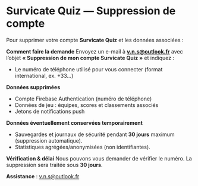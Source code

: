 # Survicate Quiz — Suppression de compte

Pour supprimer votre compte **Survicate Quiz** et les données associées :

**Comment faire la demande**
Envoyez un e-mail à **v.n.s@outlook.fr** avec l’objet **« Suppression de mon compte Survicate Quiz »** et indiquez :
- Le numéro de téléphone utilisé pour vous connecter (format international, ex. +33…)


**Données supprimées**
- Compte Firebase Authentication (numéro de téléphone)
- Données de jeu : équipes, scores et classements associés
- Jetons de notifications push

**Données éventuellement conservées temporairement**
- Sauvegardes et journaux de sécurité pendant **30 jours** maximum (suppression automatique).
- Statistiques agrégées/anonymisées (non identifiantes).

**Vérification & délai**
Nous pouvons vous demander de vérifier le numéro. La suppression sera traitée sous **30 jours**.

**Assistance** : v.n.s@outlook.fr

